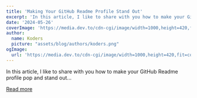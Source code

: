 ```yaml
---
title: 'Making Your GitHub Readme Profile Stand Out'
excerpt: 'In this article, I like to share with you how to make your GitHub Readme profile pop and stand out...'
date: '2024-05-26'
coverImage: 'https://media.dev.to/cdn-cgi/image/width=1000,height=420,fit=cover,gravity=auto,format=auto/https%3A%2F%2Fdev-to-uploads.s3.amazonaws.com%2Fuploads%2Farticles%2Fzyllqmzt8ea2dgeaelgl.png'
author:
  name: Koders
  picture: "assets/blog/authors/koders.png"
ogImage:
  url: 'https://media.dev.to/cdn-cgi/image/width=1000,height=420,fit=cover,gravity=auto,format=auto/https%3A%2F%2Fdev-to-uploads.s3.amazonaws.com%2Fuploads%2Farticles%2Fzyllqmzt8ea2dgeaelgl.png'
---
```


In this article, I like to share with you how to make your GitHub Readme profile pop and stand out...

[Read more](https://dev.to/raielly/making-your-github-readme-profile-stand-out-4m52)
